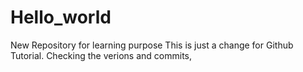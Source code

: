 # Hello_world
New Repository for learning purpose
This is just a change for Github Tutorial. Checking the verions and commits,
